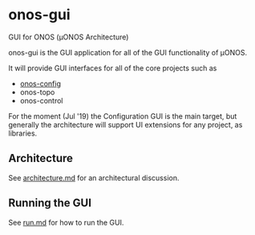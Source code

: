 # onos-gui
GUI for ONOS (µONOS Architecture)

onos-gui is the GUI application for all of the GUI functionality of µONOS.

It will provide GUI interfaces for all of the core projects such as
* [onos-config](docs/config-gui.md)
* onos-topo
* onos-control

For the moment (Jul '19) the Configuration GUI is the main target, but generally
the architecture will support UI extensions for any project, as libraries.

## Architecture
See [architecture.md](./docs/architecture.md) for an architectural discussion.

## Running the GUI
See [run.md](./docs/run.md) for how to run the GUI.